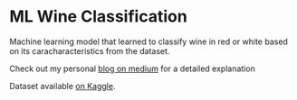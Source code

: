 # ML Wine Classification
Machine learning model that learned to classify wine in red or white based on its caracharacteristics from the dataset.

Check out my personal [blog on medium](https://medium.com/joguei-os-dados/meu-primeiro-modelo-de-machine-learning-feb5b67dbe3b) for a detailed explanation

Dataset available [on Kaggle](https://www.kaggle.com/dell4010/wine-dataset).
